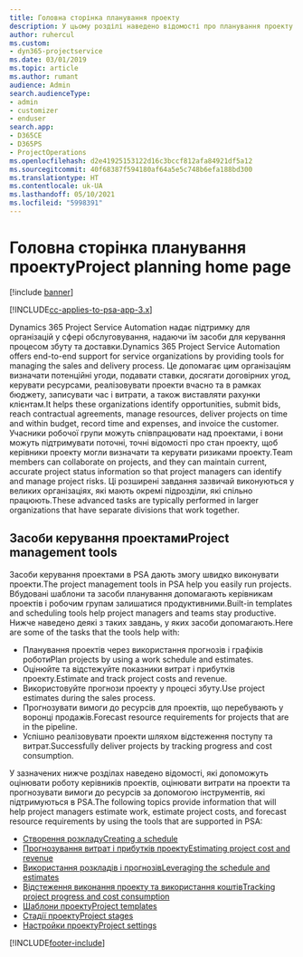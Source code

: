 ```yaml
---
title: Головна сторінка планування проекту
description: У цьому розділі наведено відомості про планування проекту.
author: ruhercul
ms.custom:
- dyn365-projectservice
ms.date: 03/01/2019
ms.topic: article
ms.author: rumant
audience: Admin
search.audienceType:
- admin
- customizer
- enduser
search.app:
- D365CE
- D365PS
- ProjectOperations
ms.openlocfilehash: d2e41925153122d16c3bccf812afa84921df5a12
ms.sourcegitcommit: 40f68387f594180af64a5e5c748b6efa188bd300
ms.translationtype: HT
ms.contentlocale: uk-UA
ms.lasthandoff: 05/10/2021
ms.locfileid: "5998391"
---
```

# <a name="project-planning-home-page"></a><span data-ttu-id="79203-103">Головна сторінка планування проекту</span><span class="sxs-lookup"><span data-stu-id="79203-103">Project planning home page</span></span>

[!include [banner](../includes/psa-now-project-operations.md)]

[!INCLUDE[cc-applies-to-psa-app-3.x](../includes/cc-applies-to-psa-app-3x.md)]

<span data-ttu-id="79203-104">Dynamics 365 Project Service Automation надає підтримку для організацій у сфері обслуговування, надаючи їм засоби для керування процесом збуту та доставки.</span><span class="sxs-lookup"><span data-stu-id="79203-104">Dynamics 365 Project Service Automation offers end-to-end support for service organizations by providing tools for managing the sales and delivery process.</span></span> <span data-ttu-id="79203-105">Це допомагає цим організаціям визначати потенційні угоди, подавати ставки, досягати договірних угод, керувати ресурсами, реалізовувати проекти вчасно та в рамках бюджету, записувати час і витрати, а також виставляти рахунки клієнтам.</span><span class="sxs-lookup"><span data-stu-id="79203-105">It helps these organizations identify opportunities, submit bids, reach contractual agreements, manage resources, deliver projects on time and within budget, record time and expenses, and invoice the customer.</span></span> <span data-ttu-id="79203-106">Учасники робочої групи можуть співпрацювати над проектами, і вони можуть підтримувати поточні, точні відомості про стан проекту, щоб керівники проекту могли визначати та керувати ризиками проекту.</span><span class="sxs-lookup"><span data-stu-id="79203-106">Team members can collaborate on projects, and they can maintain current, accurate project status information so that project managers can identify and manage project risks.</span></span> <span data-ttu-id="79203-107">Ці розширені завдання зазвичай виконуються у великих організаціях, які мають окремі підрозділи, які спільно працюють.</span><span class="sxs-lookup"><span data-stu-id="79203-107">These advanced tasks are typically performed in larger organizations that have separate divisions that work together.</span></span>

## <a name="project-management-tools"></a><span data-ttu-id="79203-108">Засоби керування проектами</span><span class="sxs-lookup"><span data-stu-id="79203-108">Project management tools</span></span>

<span data-ttu-id="79203-109">Засоби керування проектами в PSA дають змогу швидко виконувати проекти.</span><span class="sxs-lookup"><span data-stu-id="79203-109">The project management tools in PSA help you easily run projects.</span></span> <span data-ttu-id="79203-110">Вбудовані шаблони та засоби планування допомагають керівникам проектів і робочим групам залишатися продуктивними.</span><span class="sxs-lookup"><span data-stu-id="79203-110">Built-in templates and scheduling tools help project managers and teams stay productive.</span></span> <span data-ttu-id="79203-111">Нижче наведено деякі з таких завдань, у яких засоби допомагають.</span><span class="sxs-lookup"><span data-stu-id="79203-111">Here are some of the tasks that the tools help with:</span></span>

- <span data-ttu-id="79203-112">Планування проектів через використання прогнозів і графіків роботи</span><span class="sxs-lookup"><span data-stu-id="79203-112">Plan projects by using a work schedule and estimates.</span></span>
- <span data-ttu-id="79203-113">Оцінюйте та відстежуйте показники витрат і прибутків проекту.</span><span class="sxs-lookup"><span data-stu-id="79203-113">Estimate and track project costs and revenue.</span></span>
- <span data-ttu-id="79203-114">Використовуйте прогнози проекту у процесі збуту.</span><span class="sxs-lookup"><span data-stu-id="79203-114">Use project estimates during the sales process.</span></span>
- <span data-ttu-id="79203-115">Прогнозувати вимоги до ресурсів для проектів, що перебувають у воронці продажів.</span><span class="sxs-lookup"><span data-stu-id="79203-115">Forecast resource requirements for projects that are in the pipeline.</span></span>
- <span data-ttu-id="79203-116">Успішно реалізовувати проекти шляхом відстеження поступу та витрат.</span><span class="sxs-lookup"><span data-stu-id="79203-116">Successfully deliver projects by tracking progress and cost consumption.</span></span>

<span data-ttu-id="79203-117">У зазначених нижче розділах наведено відомості, які допоможуть оцінювати роботу керівників проектів, оцінювати витрати на проекти та прогнозувати вимоги до ресурсів за допомогою інструментів, які підтримуються в PSA.</span><span class="sxs-lookup"><span data-stu-id="79203-117">The following topics provide information that will help project managers estimate work, estimate project costs, and forecast resource requirements by using the tools that are supported in PSA:</span></span>

- [<span data-ttu-id="79203-118">Створення розкладу</span><span class="sxs-lookup"><span data-stu-id="79203-118">Creating a schedule</span></span>](project-creating.md)
- [<span data-ttu-id="79203-119">Прогнозування витрат і прибутків проекту</span><span class="sxs-lookup"><span data-stu-id="79203-119">Estimating project cost and revenue</span></span>](project-estimating.md)
- [<span data-ttu-id="79203-120">Використання розкладів і прогнозів</span><span class="sxs-lookup"><span data-stu-id="79203-120">Leveraging the schedule and estimates</span></span>](project-leveraging.md)
- [<span data-ttu-id="79203-121">Відстеження виконання проекту та використання коштів</span><span class="sxs-lookup"><span data-stu-id="79203-121">Tracking project progress and cost consumption</span></span>](project-tracking.md)
- [<span data-ttu-id="79203-122">Шаблони проекту</span><span class="sxs-lookup"><span data-stu-id="79203-122">Project templates</span></span>](project-templates.md)
- [<span data-ttu-id="79203-123">Стадії проекту</span><span class="sxs-lookup"><span data-stu-id="79203-123">Project stages</span></span>](project-stages.md)
- [<span data-ttu-id="79203-124">Настройки проекту</span><span class="sxs-lookup"><span data-stu-id="79203-124">Project settings</span></span>](project-settings.md)


[!INCLUDE[footer-include](../includes/footer-banner.md)]
